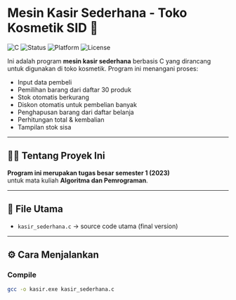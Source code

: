 # Mesin Kasir Sederhana - Toko Kosmetik SID 💄
![C](https://img.shields.io/badge/language-C-blue.svg)
![Status](https://img.shields.io/badge/status-final-green.svg)
![Platform](https://img.shields.io/badge/platform-Windows%20%7C%20Linux-lightgrey.svg)
![License](https://img.shields.io/badge/license-None-important.svg)

Ini adalah program **mesin kasir sederhana** berbasis C yang dirancang untuk digunakan di toko kosmetik. Program ini menangani proses:
- Input data pembeli
- Pemilihan barang dari daftar 30 produk
- Stok otomatis berkurang
- Diskon otomatis untuk pembelian banyak
- Penghapusan barang dari daftar belanja
- Perhitungan total & kembalian
- Tampilan stok sisa

---

## 🧑‍🎓 Tentang Proyek Ini
**Program ini merupakan tugas besar semester 1 (2023)**  
untuk mata kuliah **Algoritma dan Pemrograman**.

---

## 📂 File Utama
- `kasir_sederhana.c` → source code utama (final version)

---

## ⚙️ Cara Menjalankan

### Compile
```bash
gcc -o kasir.exe kasir_sederhana.c 




